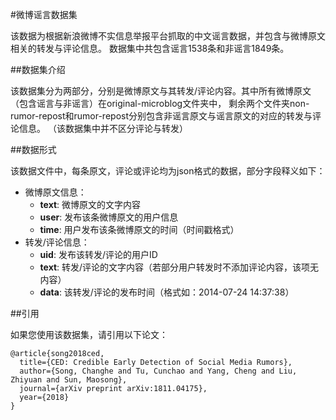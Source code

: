 
#微博谣言数据集

该数据为根据新浪微博不实信息举报平台抓取的中文谣言数据，并包含与微博原文相关的转发与评论信息。
数据集中共包含谣言1538条和非谣言1849条。

##数据集介绍

该数据集分为两部分，分别是微博原文与其转发/评论内容。其中所有微博原文（包含谣言与非谣言）在original-microblog文件夹中，
剩余两个文件夹non-rumor-repost和rumor-repost分别包含非谣言原文与谣言原文的对应的转发与评论信息。
（该数据集中并不区分评论与转发）

##数据形式

该数据文件中，每条原文，评论或评论均为json格式的数据，部分字段释义如下：

* 微博原文信息：
    *  **text**: 微博原文的文字内容
    *  **user**: 发布该条微博原文的用户信息
    *  **time**: 用户发布该条微博原文的时间（时间戳格式）
* 转发/评论信息：
    *  **uid**:  发布该转发/评论的用户ID
    *  **text**: 转发/评论的文字内容（若部分用户转发时不添加评论内容，该项无内容）
    *  **data**: 该转发/评论的发布时间（格式如：2014-07-24 14:37:38）


##引用

如果您使用该数据集，请引用以下论文：

```
@article{song2018ced,
  title={CED: Credible Early Detection of Social Media Rumors},
  author={Song, Changhe and Tu, Cunchao and Yang, Cheng and Liu, Zhiyuan and Sun, Maosong},
  journal={arXiv preprint arXiv:1811.04175},
  year={2018}
}
```
